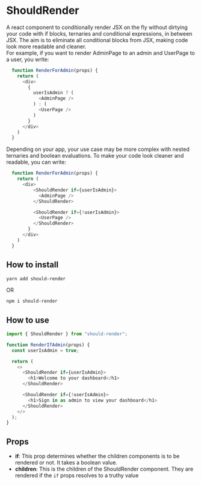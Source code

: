 # ShouldRender

A react component to conditionally render JSX on the fly without dirtying your code with if blocks, ternaries and conditional expressions, in between JSX. The aim is to eliminate all conditional blocks from JSX, making code look more readable and cleaner.  
For example, if you want to render AdminPage to an admin and UserPage to a user, you write:
```js
  function RenderForAdmin(props) {
    return (
      <div>
        {
          userIsAdmin ? (
            <AdminPage />
          ) : (
            <UserPage />
          )
        }
      </div>
    )
  }
```
Depending on your app, your use case may be more complex with nested ternaries and boolean evaluations. To make your code look cleaner and readable, you can write:
```js
  function RenderForAdmin(props) {
    return (
      <div>
          <ShouldRender if={userIsAdmin}>
            <AdminPage />
          </ShouldRender>

          <ShouldRender if={!userIsAdmin}>
            <UserPage />
          </ShouldRender>
        }
      </div>
    )
  }
```


## How to install

```sh
yarn add should-render
```

OR

```sh
npm i should-render
```

## How to use

```js
import { ShouldRender } from "should-render";

function RenderIfAdmin(props) {
  const userIsAdmin = true;

  return (
    <>
      <ShouldRender if={userIsAdmin}>
        <h1>Welcome to your dashboard</h1>
      </ShouldRender>

      <ShouldRender if={!userIsAdmin}>
        <h1>Sign in as admin to view your dashboard</h1>
      </ShouldRender>
    </>
  );
}
```


## Props

- **if**: This prop determines whether the children components is to be rendered or not. It takes a boolean value.
- **children**: This is the children of the ShouldRender component. They are rendered if the `if` props resolves to a truthy value
